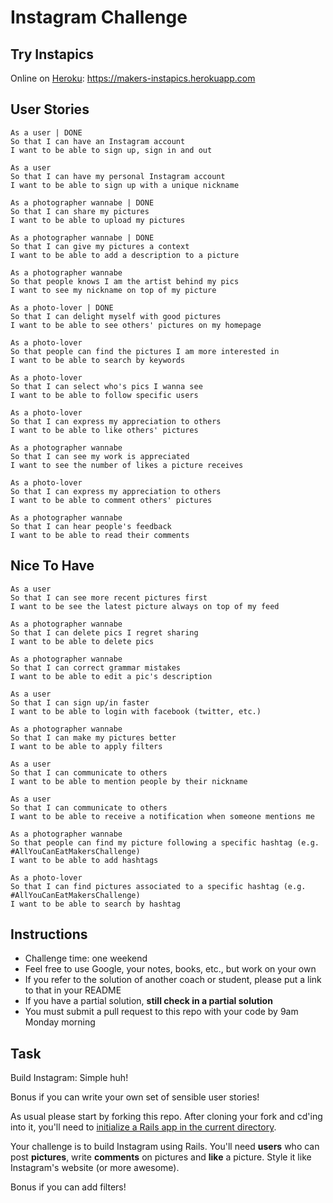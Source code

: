 Instagram Challenge
===================

Try Instapics
-----
Online on [Heroku](http://www.heroku.com/): https://makers-instapics.herokuapp.com

User Stories
-----

```
As a user | DONE
So that I can have an Instagram account
I want to be able to sign up, sign in and out

As a user
So that I can have my personal Instagram account
I want to be able to sign up with a unique nickname

As a photographer wannabe | DONE
So that I can share my pictures
I want to be able to upload my pictures

As a photographer wannabe | DONE
So that I can give my pictures a context
I want to be able to add a description to a picture

As a photographer wannabe
So that people knows I am the artist behind my pics
I want to see my nickname on top of my picture

As a photo-lover | DONE
So that I can delight myself with good pictures
I want to be able to see others' pictures on my homepage

As a photo-lover
So that people can find the pictures I am more interested in
I want to be able to search by keywords

As a photo-lover
So that I can select who's pics I wanna see
I want to be able to follow specific users

As a photo-lover
So that I can express my appreciation to others
I want to be able to like others' pictures

As a photographer wannabe
So that I can see my work is appreciated
I want to see the number of likes a picture receives

As a photo-lover
So that I can express my appreciation to others
I want to be able to comment others' pictures

As a photographer wannabe
So that I can hear people's feedback
I want to be able to read their comments
```

Nice To Have
-----

```
As a user
So that I can see more recent pictures first
I want to be see the latest picture always on top of my feed

As a photographer wannabe
So that I can delete pics I regret sharing
I want to be able to delete pics

As a photographer wannabe
So that I can correct grammar mistakes
I want to be able to edit a pic's description

As a user
So that I can sign up/in faster
I want to be able to login with facebook (twitter, etc.)

As a photographer wannabe
So that I can make my pictures better
I want to be able to apply filters

As a user
So that I can communicate to others
I want to be able to mention people by their nickname

As a user
So that I can communicate to others
I want to be able to receive a notification when someone mentions me

As a photographer wannabe
So that people can find my picture following a specific hashtag (e.g. #AllYouCanEatMakersChallenge)
I want to be able to add hashtags

As a photo-lover
So that I can find pictures associated to a specific hashtag (e.g. #AllYouCanEatMakersChallenge)
I want to be able to search by hashtag
```

Instructions
-------
* Challenge time: one weekend
* Feel free to use Google, your notes, books, etc., but work on your own
* If you refer to the solution of another coach or student, please put a link to that in your README
* If you have a partial solution, **still check in a partial solution**
* You must submit a pull request to this repo with your code by 9am Monday morning

Task
-----

Build Instagram: Simple huh!

Bonus if you can write your own set of sensible user stories!

As usual please start by forking this repo. After cloning your fork and cd'ing into it, you'll need to [initialize a Rails app in the current directory](http://blog.jasonmeridth.com/posts/create-rails-application-in-current-directory/).

Your challenge is to build Instagram using Rails. You'll need **users** who can post **pictures**, write **comments** on pictures and **like** a picture. Style it like Instagram's website (or more awesome).

Bonus if you can add filters!
